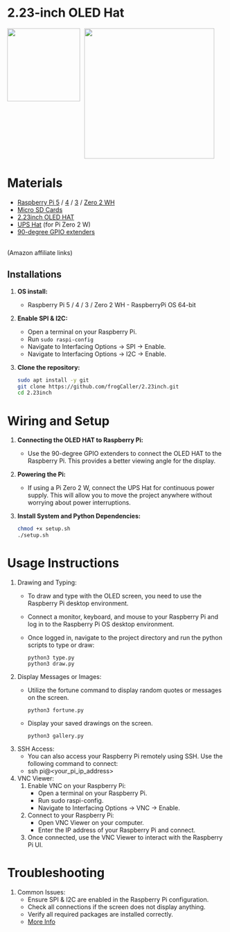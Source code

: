 # 2.23-inch OLED Hat

<div style="display: flex; gap: 10px;">   
    <img src="images/2.23-inch.gif" width="168">
    <img src="images/draw.gif" width="300">
</div>

# Materials
* [Raspberry Pi 5](https://amzn.to/45zrAKI) / [4](https://amzn.to/3KQlkVv) / [3](https://amzn.to/3xs2iSm) / [Zero 2 WH](https://amzn.to/3VO7eu2)<br />
* [Micro SD Cards](https://amzn.to/4erXgWD)<br />
* [2.23inch OLED HAT](https://amzn.to/3V2gCKb)<br />
* [UPS Hat](https://amzn.to/4ceZp6I) (for Pi Zero 2 W)<br />
* [90-degree GPIO extenders](https://amzn.to/3Uooea9)<br />
<br />
(Amazon affiliate links)<br />


## **Installations**

1. **OS install:**
   - Raspberry Pi 5 / 4 / 3 / Zero 2 WH - RaspberryPi OS 64-bit <br />
   
2. **Enable SPI & I2C:**
   - Open a terminal on your Raspberry Pi.
   - Run `sudo raspi-config`
   - Navigate to Interfacing Options -> SPI -> Enable.
   - Navigate to Interfacing Options -> I2C -> Enable.
     
3. **Clone the repository:**
   ```bash
   sudo apt install -y git
   git clone https://github.com/frogCaller/2.23inch.git
   cd 2.23inch

# Wiring and Setup
1. **Connecting the OLED HAT to Raspberry Pi:**
   - Use the 90-degree GPIO extenders to connect the OLED HAT to the Raspberry Pi. This provides a better viewing angle for the display. <br />

2. **Powering the Pi:**
   - If using a Pi Zero 2 W, connect the UPS Hat for continuous power supply. This will allow you to move the project anywhere without worrying about power interruptions.

3. **Install System and Python Dependencies:**
   ```bash
   chmod +x setup.sh
   ./setup.sh

# Usage Instructions
1. Drawing and Typing:
   - To draw and type with the OLED screen, you need to use the Raspberry Pi desktop environment.
   - Connect a monitor, keyboard, and mouse to your Raspberry Pi and log in to the Raspberry Pi OS desktop environment.
   - Once logged in, navigate to the project directory and run the python scripts to type or draw:
     
     ```
     python3 type.py
     python3 draw.py
     ```
2. Display Messages or Images:
   - Utilize the fortune command to display random quotes or messages on the screen.
     ```
     python3 fortune.py
     ```
   - Display your saved drawings on the screen.
   
     ```
     python3 gallery.py
     ```
3. SSH Access:
   - You can also access your Raspberry Pi remotely using SSH. Use the following command to connect:
   - ssh pi@<your_pi_ip_address>
4. VNC Viewer:
   1. Enable VNC on your Raspberry Pi:
      - Open a terminal on your Raspberry Pi.
      - Run sudo raspi-config.
      - Navigate to Interfacing Options -> VNC -> Enable.
   2. Connect to your Raspberry Pi:
      - Open VNC Viewer on your computer.
      - Enter the IP address of your Raspberry Pi and connect.
   3. Once connected, use the VNC Viewer to interact with the Raspberry Pi UI.

# Troubleshooting
1. Common Issues:
   - Ensure SPI & I2C are enabled in the Raspberry Pi configuration.
   - Check all connections if the screen does not display anything.
   - Verify all required packages are installed correctly.
   - [More Info](https://www.waveshare.com/wiki/2.23inch_OLED_HAT)
